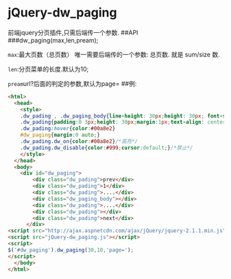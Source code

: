 # jQuery-dw_paging
前端jquery分页插件,只需后端传一个参数.
##API
###dw_paging(max,len,pream);

`max`:最大页数（总页数） 唯一需要后端传的一个参数: 总页数. 就是 sum/size 数.

`len`:分页菜单的长度.默认为10;

`pream`url?后面的判定的参数,默认为page=
##例:
```html
<html>
  <head>
    <style>
    .dw_pading , .dw_paging_body{line-height: 30px;height: 30px; font-size:20px;float: left;}
    .dw_pading{padding:0 3px;height: 30px;margin:1px;text-align: center;cursor:pointer }
    .dw_pading:hover{color:#00a8e2}
    #dw_paging{margin:0 auto;}
    .dw_pading.dw_on{color:#00a8e2}/*高亮*/
    .dw_pading.dw_disable{color:#999;cursor:default;}/*禁止*/
    </style>
  </head>
  <body>
    <div id="dw_paging">
        <div class="dw_pading">prev</div>
        <div class="dw_pading">1</div>
        <div class="dw_pading">....</div>
        <div class="dw_paging_body"></div>
        <div class="dw_pading">....</div>
        <div class="dw_pading"></div>
        <div class="dw_pading">next</div>
      </div>
<script src="http://ajax.aspnetcdn.com/ajax/jQuery/jquery-2.1.1.min.js"></script>
<script src="jQuery-dw_paging.js"></script>
<script>
$('#dw_paging').dw_paging(30,10,'page=');
</script>
  </body>
</html>
```
